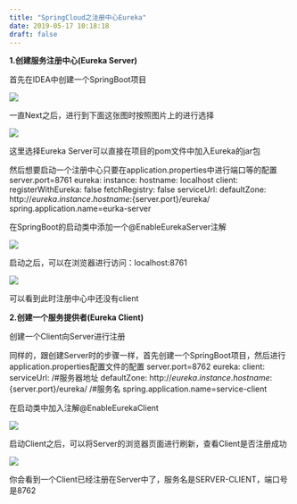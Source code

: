 ```yaml
---
title: "SpringCloud之注册中心Eureka"
date: 2019-05-17 10:18:18
draft: false
---
```

**1.创建服务注册中心(Eureka Server)**

首先在IDEA中创建一个SpringBoot项目

![](https://img-blog.csdnimg.cn/20190517095303219.png?x-oss-process=image/watermark,type_ZmFuZ3poZW5naGVpdGk,shadow_10,text_aHR0cHM6Ly9ibG9nLmNzZG4ubmV0L3lzXzIzMDAxNA==,size_16,color_FFFFFF,t_70)

一直Next之后，进行到下面这张图时按照图片上的进行选择

![](https://img-blog.csdnimg.cn/20190517095500544.png?x-oss-process=image/watermark,type_ZmFuZ3poZW5naGVpdGk,shadow_10,text_aHR0cHM6Ly9ibG9nLmNzZG4ubmV0L3lzXzIzMDAxNA==,size_16,color_FFFFFF,t_70)

这里选择Eureka Server可以直接在项目的pom文件中加入Eureka的jar包

然后想要启动一个注册中心只要在application.properties中进行端口等的配置
server.port=8761 eureka: instance: hostname: localhost client: registerWithEureka: false fetchRegistry: false serviceUrl: defaultZone: http://${eureka.instance.hostname}:${server.port}/eureka/ spring.application.name=eurka-server

在SpringBoot的启动类中添加一个@EnableEurekaServer注解

![](https://img-blog.csdnimg.cn/20190517100137183.png?x-oss-process=image/watermark,type_ZmFuZ3poZW5naGVpdGk,shadow_10,text_aHR0cHM6Ly9ibG9nLmNzZG4ubmV0L3lzXzIzMDAxNA==,size_16,color_FFFFFF,t_70)

启动之后，可以在浏览器进行访问：localhost:8761

![](https://img-blog.csdnimg.cn/201905171006208.png?x-oss-process=image/watermark,type_ZmFuZ3poZW5naGVpdGk,shadow_10,text_aHR0cHM6Ly9ibG9nLmNzZG4ubmV0L3lzXzIzMDAxNA==,size_16,color_FFFFFF,t_70)

可以看到此时注册中心中还没有client

**2.创建一个服务提供者(Eureka Client)**

创建一个Client向Server进行注册

同样的，跟创建Server时的步骤一样，首先创建一个SpringBoot项目，然后进行application.properties配置文件的配置
server.port=8762 eureka: client: serviceUrl: /#服务器地址 defaultZone: http://${eureka.instance.hostname}:${server.port}/eureka/ /#服务名 spring.application.name=service-client

在启动类中加入注解@EnableEurekaClient

![](https://img-blog.csdnimg.cn/20190517101124805.png?x-oss-process=image/watermark,type_ZmFuZ3poZW5naGVpdGk,shadow_10,text_aHR0cHM6Ly9ibG9nLmNzZG4ubmV0L3lzXzIzMDAxNA==,size_16,color_FFFFFF,t_70)

启动Client之后，可以将Server的浏览器页面进行刷新，查看Client是否注册成功

![](https://img-blog.csdnimg.cn/20190517101626524.png)

你会看到一个Client已经注册在Server中了，服务名是SERVER-CLIENT，端口号是8762